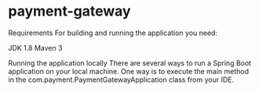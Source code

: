 # payment-gateway

Requirements
For building and running the application you need:

JDK 1.8
Maven 3

Running the application locally
There are several ways to run a Spring Boot application on your local machine. One way is to execute the main method in the com.payment.PaymentGatewayApplication class from your IDE.
